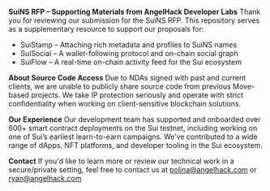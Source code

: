 **SuiNS RFP – Supporting Materials from AngelHack Developer Labs**
Thank you for reviewing our submission for the SuiNS RFP. This repository serves as a supplementary resource to support our proposals for:
- SuiStamp – Attaching rich metadata and profiles to SuiNS names
- SuiSocial – A wallet-following protocol and on-chain social graph
- SuiFlow – A real-time on-chain activity feed for the Sui ecosystem

**About Source Code Access**
Due to NDAs signed with past and current clients, we are unable to publicly share source code from previous Move-based projects. We take IP protection seriously and operate with strict confidentiality when working on client-sensitive blockchain solutions.

**Our Experience**
Our development team has supported and onboarded over 600+ smart contract deployments on the Sui testnet, including working on one of Sui’s earliest learn-to-earn campaigns. We’ve contributed to a wide range of dApps, NFT platforms, and developer tooling in the Sui ecosystem.

**Contact**
If you'd like to learn more or review our technical work in a secure/private setting, feel free to contact us at polina@angelhack.com or ryan@angelhack.com
